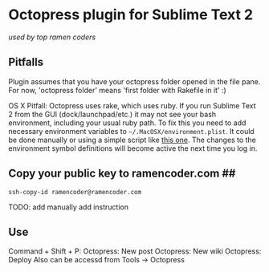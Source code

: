 # Octopress plugin for Sublime Text 2 #
*used by top ramen coders*
## Pitfalls

Plugin assumes that you have your octopress folder opened in the file pane. For now, 'octopress folder' means 'first folder with Rakefile in it' :) 

OS X Pitfall: Octopress uses rake, which uses ruby. If you run Sublime Text 2 from the GUI (dock/launchpad/etc.) it may not see your bash environment, including your usual ruby path. To fix this you need to add necessary environment variables to `~/.MacOSX/environment.plist`. It could be done manually or using a simple script like [this one](http://hints.macworld.com/article.php?story=20040715133738459). The changes to the environment symbol definitions will become active the next time you log in.

## Copy your public key to ramencoder.com ## ##
```
ssh-copy-id ramencoder@ramencoder.com
```

TODO: add manually add instruction

## Use ##

Command + Shift + P: 
  Octopress: New post
  Octopress: New wiki
  Octopress: Deploy
Also can be accessd from Tools -> Octopress